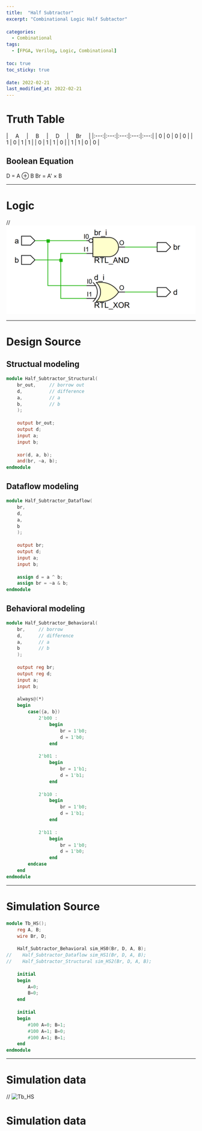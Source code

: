 ```yaml
---
title:  "Half Subtractor"
excerpt: "Combinational Logic Half Subtactor"

categories:
  - Combinational
tags:
  - [FPGA, Verilog, Logic, Combinational]

toc: true
toc_sticky: true

date: 2022-02-21
last_modified_at: 2022-02-21
---
```


# Truth Table

| &nbsp; &nbsp; A &nbsp; &nbsp; | &nbsp; &nbsp; B &nbsp; &nbsp; | &nbsp; &nbsp; D &nbsp; &nbsp; | &nbsp; &nbsp; Br &nbsp; &nbsp; |
|:---:|:---:|:---:|:---:|:---:|
|  0  |  0  |  0  |  0  |
|  1  |  0  |  1  |  1  |
|  0  |  1  |  1  |  0  |
|  1  |  1  |  0  |  0  |

## Boolean Equation

D = A ⊕ B
Br = A' × B

---

# Logic

// ![HS](/images/2022-02-21-HS/logic.png)

---

# Design Source

## Structual modeling

```verilog
module Half_Subtractor_Structural(
    br_out,     // borrow out
    d,          // difference
    a,          // a
    b,          // b
    );
   
    output br_out;
    output d;
    input a;
    input b;
    
    xor(d, a, b);
    and(br, ~a, b);
endmodule
```

## Dataflow modeling

```verilog
module Half_Subtractor_Dataflow(
    br, 
    d,
    a, 
    b
    );
    
    output br;
    output d;
    input a;
    input b;
    
    assign d = a ^ b;
    assign br = ~a & b;
endmodule
```

## Behavioral modeling

```verilog
module Half_Subtractor_Behavioral(
    br,     // borrow
    d,      // difference
    a,      // a
    b       // b
    );
    
    output reg br;
    output reg d; 
    input a;
    input b;
    
    always@(*)
    begin
        case({a, b})
            2'b00 : 
                begin
                    br = 1'b0;
                    d = 1'b0;        
                end
            
            2'b01 : 
                begin
                    br = 1'b1;
                    d = 1'b1;        
                end
            
            2'b10 : 
                begin
                    br = 1'b0;
                    d = 1'b1;       
                end
            
            2'b11 : 
                begin
                    br = 1'b0;
                    d = 1'b0;        
                end
        endcase
    end
endmodule
```
---

# Simulation Source

```verilog
module Tb_HS();
    reg A, B;
    wire Br, D;
    
    Half_Subtractor_Behavioral sim_HS0(Br, D, A, B);
//    Half_Subtractor_Dataflow sim_HS1(Br, D, A, B);
//    Half_Subtractor_Structural sim_HS2(Br, D, A, B);
    
    initial
    begin
        A=0;
        B=0;
    end
    
    initial
    begin
        #100 A=0; B=1;
        #100 A=1; B=0;
        #100 A=1; B=1;
    end
endmodule
```
---

# Simulation data

// ![Tb_HS](/images/2022-02-21-HS/tb.png)

# Simulation data
